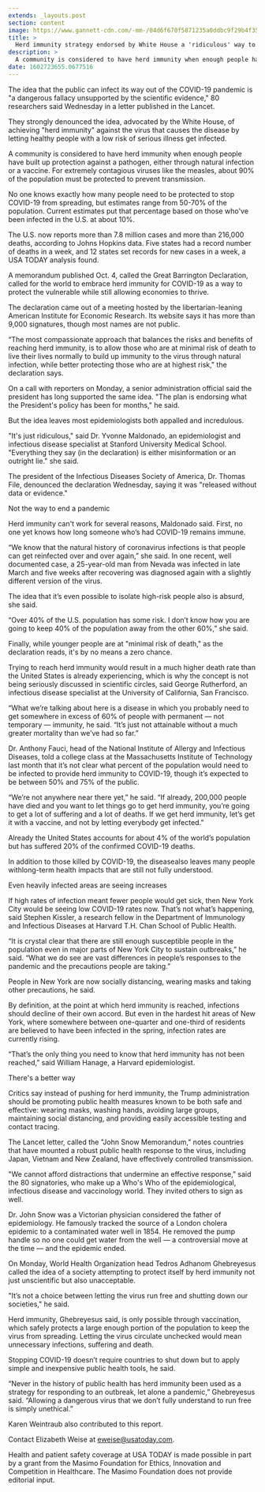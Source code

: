 ```yaml
--- 
extends: _layouts.post 
section: content 
image: https://www.gannett-cdn.com/-mm-/04d6f670f5871235a0ddbc9f29b4f35e123d1d08/c=100-0-2312-1244/local/-/media/2020/10/08/USATODAY/usatsports/MotleyFool-TMOT-6ae27e10-covid-closure.jpg?width=2212&height=1244&fit=crop&format=pjpg&auto=webp 
title: > 
  Herd immunity strategy endorsed by White House a 'ridiculous' way to stop COVID, say scientists — it will just kill people 
description: > 
  A community is considered to have herd immunity when enough people have built up protection against a pathogen, either through natural infection or a vaccine.By definition, at the point at which herd immunity is reached, infections should decline of their own accord.“That’s the only thing you need to know that herd immunity has not been reached,” said William Hanage, a Harvard epidemiologist.Stopping COVID-19 doesn’t require countries to shut down but to apply simple and inexpensive public health tools, he said.“Never in the history of public health has herd immunity been used as a strategy for responding to an outbreak, let alone a pandemic,” Ghebreyesus said. 
date: 1602723655.0677516 
--- 
```

The idea that the public can infect its way out of the COVID-19 pandemic is "a dangerous fallacy unsupported by the scientific evidence," 80 researchers said Wednesday in a letter published in the Lancet.

They strongly denounced the idea, advocated by the White House, of achieving "herd immunity" against the virus that causes the disease by letting healthy people with a low risk of serious illness get infected.

A community is considered to have herd immunity when enough people have built up protection against a pathogen, either through natural infection or a vaccine. For extremely contagious viruses like the measles, about 90% of the population must be protected to prevent transmission.

No one knows exactly how many people need to be protected to stop COVID-19 from spreading, but estimates range from 50-70% of the population. Current estimates put that percentage based on those who've been infected in the U.S. at about 10%.

The U.S. now reports more than 7.8 million cases and more than 216,000 deaths, according to Johns Hopkins data. Five states had a record number of deaths in a week, and 12 states set records for new cases in a week, a USA TODAY analysis found.

A memorandum published Oct. 4, called the Great Barrington Declaration, called for the world to embrace herd immunity for COVID-19 as a way to protect the vulnerable while still allowing economies to thrive.

The declaration came out of a meeting hosted by the libertarian-leaning American Institute for Economic Research. Its website says it has more than 9,000 signatures, though most names are not public.

“The most compassionate approach that balances the risks and benefits of reaching herd immunity, is to allow those who are at minimal risk of death to live their lives normally to build up immunity to the virus through natural infection, while better protecting those who are at highest risk," the declaration says.

On a call with reporters on Monday, a senior administration official said the president has long supported the same idea. "The plan is endorsing what the President's policy has been for months," he said.

But the idea leaves most epidemiologists both appalled and incredulous.

"It's just ridiculous," said Dr. Yvonne Maldonado, an epidemiologist and infectious disease specialist at Stanford University Medical School. "Everything they say (in the declaration) is either misinformation or an outright lie." she said.

The president of the Infectious Diseases Society of America, Dr. Thomas File, denounced the declaration Wednesday, saying it was "released without data or evidence."

Not the way to end a pandemic

Herd immunity can't work for several reasons, Maldonado said. First, no one yet knows how long someone who’s had COVID-19 remains immune.

“We know that the natural history of coronavirus infections is that people can get reinfected over and over again,” she said. In one recent, well documented case, a 25-year-old man from Nevada was infected in late March and five weeks after recovering was diagnosed again with a slightly different version of the virus.

The idea that it’s even possible to isolate high-risk people also is absurd, she said.

“Over 40% of the U.S. population has some risk. I don’t know how you are going to keep 40% of the population away from the other 60%,” she said.

Finally, while younger people are at "minimal risk of death," as the declaration reads, it's by no means a zero chance.

Trying to reach herd immunity would result in a much higher death rate than the United States is already experiencing, which is why the concept is not being seriously discussed in scientific circles, said George Rutherford, an infectious disease specialist at the University of California, San Francisco.

“What we’re talking about here is a disease in which you probably need to get somewhere in excess of 60% of people with permanent — not temporary — immunity, he said. “It’s just not attainable without a much greater mortality than we’ve had so far.”

Dr. Anthony Fauci, head of the National Institute of Allergy and Infectious Diseases, told a college class at the Massachusetts Institute of Technology last month that it’s not clear what percent of the population would need to be infected to provide herd immunity to COVID-19, though it’s expected to be between 50% and 75% of the public.

“We’re not anywhere near there yet,” he said. “If already, 200,000 people have died and you want to let things go to get herd immunity, you’re going to get a lot of suffering and a lot of deaths. If we get herd immunity, let’s get it with a vaccine, and not by letting everybody get infected.”

Already the United States accounts for about 4% of the world’s population but has suffered 20% of the confirmed COVID-19 deaths.

In addition to those killed by COVID-19, the diseasealso leaves many people withlong-term health impacts that are still not fully understood.

Even heavily infected areas are seeing increases

If high rates of infection meant fewer people would get sick, then New York City would be seeing low COVID-19 rates now. That’s not what’s happening, said Stephen Kissler, a research fellow in the Department of Immunology and Infectious Diseases at Harvard T.H. Chan School of Public Health.

“It is crystal clear that there are still enough susceptible people in the population even in major parts of New York City to sustain outbreaks,” he said. “What we do see are vast differences in people’s responses to the pandemic and the precautions people are taking.”

People in New York are now socially distancing, wearing masks and taking other precautions, he said.

By definition, at the point at which herd immunity is reached, infections should decline of their own accord. But even in the hardest hit areas of New York, where somewhere between one-quarter and one-third of residents are believed to have been infected in the spring, infection rates are currently rising.

“That’s the only thing you need to know that herd immunity has not been reached,” said William Hanage, a Harvard epidemiologist.

There's a better way

Critics say instead of pushing for herd immunity, the Trump administration should be promoting public health measures known to be both safe and effective: wearing masks, washing hands, avoiding large groups, maintaining social distancing, and providing easily accessible testing and contact tracing.

The Lancet letter, called the "John Snow Memorandum," notes countries that have mounted a robust public health response to the virus, including Japan, Vietnam and New Zealand, have effectively controlled transmission.

"We cannot afford distractions that undermine an effective response," said the 80 signatories, who make up a Who's Who of the epidemiological, infectious disease and vaccinology world. They invited others to sign as well.

Dr. John Snow was a Victorian physician considered the father of epidemiology. He famously tracked the source of a London cholera epidemic to a contaminated water well in 1854. He removed the pump handle so no one could get water from the well — a controversial move at the time — and the epidemic ended.

On Monday, World Health Organization head Tedros Adhanom Ghebreyesus called the idea of a society attempting to protect itself by herd immunity not just unscientific but also unacceptable.

"It’s not a choice between letting the virus run free and shutting down our societies," he said.

Herd immunity, Ghebreyesus said, is only possible through vaccination, which safely protects a large enough portion of the population to keep the virus from spreading. Letting the virus circulate unchecked would mean unnecessary infections, suffering and death.

Stopping COVID-19 doesn’t require countries to shut down but to apply simple and inexpensive public health tools, he said.

“Never in the history of public health has herd immunity been used as a strategy for responding to an outbreak, let alone a pandemic,” Ghebreyesus said. “Allowing a dangerous virus that we don’t fully understand to run free is simply unethical.”

Karen Weintraub also contributed to this report.

Contact Elizabeth Weise at eweise@usatoday.com.

Health and patient safety coverage at USA TODAY is made possible in part by a grant from the Masimo Foundation for Ethics, Innovation and Competition in Healthcare. The Masimo Foundation does not provide editorial input.